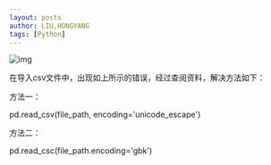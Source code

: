 ```yaml
---
layout: posts
author: LIU,HONGYANG
tags: [Python]
---
```






![img](https://img2018.cnblogs.com/blog/1067977/201909/1067977-20190914101146906-462692582.png)

 

 

在导入csv文件中，出现如上所示的错误，经过查阅资料，解决方法如下：

方法一：

pd.read_csv(file_path, encoding='unicode_escape')

方法二：

pd.read_csc(file_path.encoding='gbk')